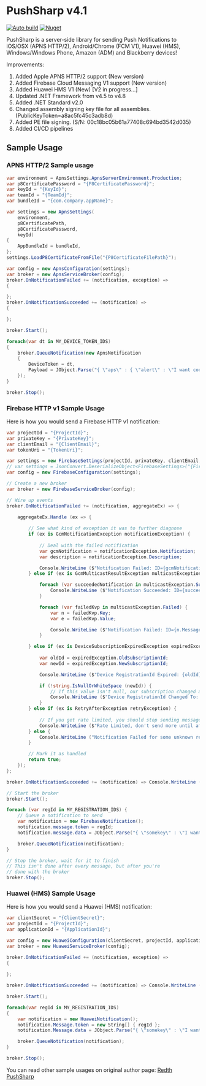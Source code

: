 # PushSharp v4.1
[![Auto build](https://github.com/DKorablin/PushSharp/actions/workflows/release.yml/badge.svg)](https://github.com/DKorablin/PushSharp/releases/latest)
[![Nuget](https://img.shields.io/nuget/v/AlphaOmega.PushSharp)](https://www.nuget.org/packages/AlphaOmega.PushSharp)
 
PushSharp is a server-side library for sending Push Notifications to iOS/OSX (APNS HTTP/2), Android/Chrome (FCM V1), Huawei (HMS), Windows/Windows Phone, Amazon (ADM) and Blackberry devices!

Improvements:
1. Added Apple APNS HTTP/2 support (New version)
2. Added Firebase Cloud Messaging V1 support (New version)
3. Added Huawei HMS V1 (New) [V2 in progress...]
4. Updated .NET Framework from v4.5 to v4.8
5. Added .NET Standard v2.0
6. Changed assembly signing key file for all assemblies. (PublicKeyToken=a8ac5fc45c3adb8d)
7. Added PE file signing. (S/N: 00c18bc05b61a77408c694bd3542d035)
8. Added CI/CD pipelines

## Sample Usage

### APNS HTTP/2 Sample usage

```csharp
var environment = ApnsSettings.ApnsServerEnvironment.Production;
var p8CertificatePassword = "{P8CertificatePassword}";
var keyId = "{KeyId}";
var teamId = "{TeamId}";
var bundleId = "{com.company.appName}";

var settings = new ApnsSettings(
	environment,
	p8CertificatePath,
	p8CertificatePassword,
	keyId)
{
	AppBundleId = bundleId,
};
settings.LoadP8CertificateFromFile("{P8CertificateFilePath}");

var config = new ApnsConfiguration(settings);
var broker = new ApnsServiceBroker(config);
broker.OnNotificationFailed += (notification, exception) =>
{

};
broker.OnNotificationSucceeded += (notification) =>
{

};

broker.Start();

foreach(var dt in MY_DEVICE_TOKEN_IDS)
{
	broker.QueueNotification(new ApnsNotification
	{
		DeviceToken = dt,
		Payload = JObject.Parse("{ \"aps\" : { \"alert\" : \"I want cookie\" } }")
	});
}

broker.Stop();
```

### Firebase HTTP v1 Sample Usage

Here is how you would send a Firebase HTTP v1 notification:

```csharp
var projectId = "{ProjectId}";
var privateKey = "{PrivateKey}";
var clientEmail = "{ClientEmail}";
var tokenUri = "{TokenUri}";

var settings = new FirebaseSettings(projectId, privateKey, clientEmail, tokenUri);
// var settings = JsonConvert.DeserializeObject<FirebaseSettings>("{Firebase.ServiceAccount.json}");
var config = new FirebaseConfiguration(settings);

// Create a new broker
var broker = new FirebaseServiceBroker(config);

// Wire up events
broker.OnNotificationFailed += (notification, aggregateEx) => {

	aggregateEx.Handle (ex => {
	
		// See what kind of exception it was to further diagnose
		if (ex is GcmNotificationException notificationException) {
			
			// Deal with the failed notification
			var gcmNotification = notificationException.Notification;
			var description = notificationException.Description;

			Console.WriteLine ($"Notification Failed: ID={gcmNotification.MessageId}, Desc={description}");
		} else if (ex is GcmMulticastResultException multicastException) {

			foreach (var succeededNotification in multicastException.Succeeded) {
				Console.WriteLine ($"Notification Succeeded: ID={succeededNotification.MessageId}");
			}

			foreach (var failedKvp in multicastException.Failed) {
				var n = failedKvp.Key;
				var e = failedKvp.Value;

				Console.WriteLine ($"Notification Failed: ID={n.MessageId}, Desc={e.Description}");
			}

		} else if (ex is DeviceSubscriptionExpiredException expiredException) {
			
			var oldId = expiredException.OldSubscriptionId;
			var newId = expiredException.NewSubscriptionId;

			Console.WriteLine ($"Device RegistrationId Expired: {oldId}");

			if (!string.IsNullOrWhiteSpace (newId)) {
				// If this value isn't null, our subscription changed and we should update our database
				Console.WriteLine ($"Device RegistrationId Changed To: {newId}");
			}
		} else if (ex is RetryAfterException retryException) {
			
			// If you get rate limited, you should stop sending messages until after the RetryAfterUtc date
			Console.WriteLine ($"Rate Limited, don't send more until after {retryException.RetryAfterUtc}");
		} else {
			Console.WriteLine ("Notification Failed for some unknown reason");
		}

		// Mark it as handled
		return true;
	});
};

broker.OnNotificationSucceeded += (notification) => Console.WriteLine ("Notification Sent!");

// Start the broker
broker.Start();

foreach (var regId in MY_REGISTRATION_IDS) {
	// Queue a notification to send
	var notification = new FirebaseNotification();
	notification.message.token = regId;
	notification.message.data = JObject.Parse("{ \"somekey\" : \"I want cookie\" }");

	broker.QueueNotification(notification);
}

// Stop the broker, wait for it to finish
// This isn't done after every message, but after you're
// done with the broker
broker.Stop();
```

### Huawei (HMS) Sample Usage

Here is how you would send a Huawei (HMS) notification:

```csharp
var clientSecret = "{ClientSecret}";
var projectId = "{ProjectId}";
var applicationId = "{ApplicationId}";

var config = new HuaweiConfiguration(clientSecret, projectId, applicationId);
var broker = new HuaweiServiceBroker(config);

broker.OnNotificationFailed += (notification, exception) =>
{
	
};

broker.OnNotificationSucceeded += (notification) => Console.WriteLine ("Notification Sent!");

broker.Start();

foreach(var regId in MY_REGISTRATION_IDS)
{
	var notification = new HuaweiNotification();
	notification.Message.token = new String[] { regId };
	notification.Message.data = JObject.Parse("{ \"somekey\" : \"I want cookie\" }");

	broker.QueueNotification(notification);
}

broker.Stop();
```

You can read other sample usages on original author page: [Redth PushSharp](https://github.com/Redth/PushSharp)